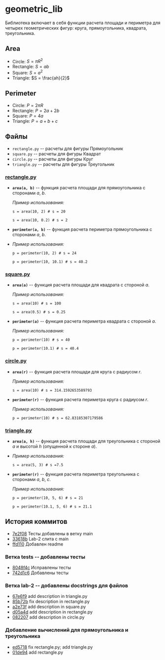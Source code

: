 # geometric_lib

Библиотека включает в себя функции расчета площади и периметра для четырех геометрических фигур: круга, прямоугольника, квадрата, треугольника.

## Area
- Circle: $S = \pi R^2$
- Rectangle: $S = ab$
- Square: $S = a^2$
- Triangle: $S = \frac{ah}{2}$

## Perimeter
- Circle: $P = 2 \pi R$
- Rectangle: $P = 2a + 2b$
- Square: $P = 4a$
- Triangle: $P = a + b + c$

## Файлы 

- `rectangle.py` -- расчеты для фигуры Прямоугольник
- `square.py` -- расчеты для фигуры Квадрат
- `сircle.py` -- расчеты для фигуры Круг
- `triangle.py` -- расчеты для фигуры Треугольник

### [rectangle.py](../rectangle.py)
- **`area(a, b)`** -- функция расчета площади для прямоугольника с сторонами $a$, $b$.
  
    *Пример использования:*
  
    `s = area(10, 2) # s = 20`
  
    `s = area(10, 0.2) # s = 2`
  
- **`perimeter(a, b)`** -- функция расчета периметра прямоугольника с сторонами $a$, $b$.
- 
    *Пример использования:*
  
    `p = perimeter(10, 2) # s = 24`
  
    `p = perimeter(10, 10.1) # s = 40.2`

### [square.py](../square.py)
- **`area(a)`** -- функция расчета площади для квадрата с стороной $a$.
  
    *Пример использования:*
  
    `s = area(10) # s = 100`
  
    `s = area(0.5) # s = 0.25`
- **`perimeter(a)`** -- функция расчета периметра квадрата с стороной $a$.
  
    *Пример использования:*
  
    `p = perimeter(10) # s = 40`
  
    `p = perimeter(10.1) # s = 40.4`

### [circle.py](../circle.py)
- **`area(r)`** -- функция расчета площади для круга с радиусом $r$.
  
    *Пример использования:*
  
    `s = area(10) # s = 314.1592653589793`
  
- **`perimeter(r)`** -- функция расчета периметра круга с радиусом $r$.
  
    *Пример использования:*
  
    `p = perimeter(10) # s = 62.83185307179586`

### [triangle.py](../triangle.py)
- **`area(a, h)`** -- функция расчета площади для треугольника с стороной $a$ и высотой $h$ (опущенной к стороне $a$).
- 
    *Пример использования:*
  
    `s = area(5, 3) # s =7.5 `
  
- **`perimeter(r)`** -- функция расчета периметра треугольника с сторонами $a$, $b$, $c$.
  
    *Пример использования:*
  
    `p = perimeter(10, 5, 6) # s = 21`
  
    `p = perimeter(10.1, 5, 6) # s = 21.1`

## История коммитов
- [7e2f08](https://github.com/l3sssia/geometric_lib/commit/7e2f08e106e45aa8a646543c84ac7480f34dc46e) Тесты добавлены в ветку main
- [33618b](https://github.com/l3sssia/geometric_lib/commit/33618be305b24dede28e1c7303921c03d6dbd03c) Lab-2 слита с main
- [ffd110](https://github.com/l3sssia/geometric_lib/commit/ffd110b6d5683327e9095fa8e5820bea13e67bca) Добавлен readme

### Ветка tests -- добавлены тесты
- [8048f4c](https://github.com/l3sssia/geometric_lib/commit/8048f4c) Исправлены тесты
- [742d1c6](https://github.com/l3sssia/geometric_lib/commit/742d1c6e3607dc5171162930001467c7640e486e) Добавлены тесты

### Ветка lab-2 -- добавлены docstrings для файлов
- [67e6f9](https://github.com/l3sssia/geometric_lib/commit/67e6f9) add description in triangle.py
- [85b72b](https://github.com/l3sssia/geometric_lib/commit/85b72bcd718a9d238ced4bd17435885726865b80) fix description in rectangle.py
- [a2e73f](https://github.com/l3sssia/geometric_lib/commit/a2e73f6c747d672ce472fb00e339eb66f40ef63c) add description in square.py
- [d05a4d](https://github.com/l3sssia/geometric_lib/commit/d05a4d5b9e0c619cc4ea32d586c55a98118bc028) add description in rectangle.py
- [082207](https://github.com/l3sssia/geometric_lib/commit/0822079d2925d73530f9bbd53f5d5a8428fa9877) add description in circle.py

### Добавление вычислений для прямоугольника и треугольника
- [ed5718](https://github.com/l3sssia/geometric_lib/commit/ed5718b4e0f7110e1da649180a36f1b6173f4ddf) fix rectangle.py; add triangle.py
- [01de94](https://github.com/l3sssia/geometric_lib/commit/01de94d9e439ebab3231d2d003ac21f8390e4597) add rectangle.py


  
